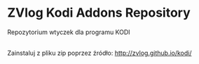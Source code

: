 # ZVlog Kodi Addons Repository
Repozytorium wtyczek dla programu KODI

<br>Zainstaluj z pliku zip poprzez źródło: http://zvlog.github.io/kodi/

